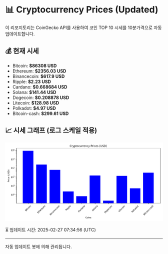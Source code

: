 
# 📊 Cryptocurrency Prices (Updated)

이 리포지토리는 CoinGecko API를 사용하여 코인 TOP 10 시세를 10분가격으로 자동 업데이트합니다.

## 💰 현재 시세
- Bitcoin: **$86308 USD**
- Ethereum: **$2356.03 USD**
- Binancecoin: **$617.9 USD**
- Ripple: **$2.23 USD**
- Cardano: **$0.668684 USD**
- Solana: **$141.44 USD**
- Dogecoin: **$0.208878 USD**
- Litecoin: **$128.98 USD**
- Polkadot: **$4.97 USD**
- Bitcoin-cash: **$299.61 USD**

## 📈 시세 그래프 (로그 스케일 적용)
![Crypto Prices](crypto_prices.png)

⏳ 업데이트 시간: 2025-02-27 07:34:56 (UTC)

---
자동 업데이트 봇에 의해 관리됩니다.
